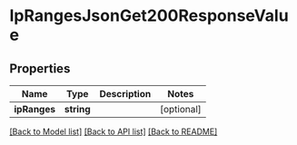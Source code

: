 # IpRangesJsonGet200ResponseValue

## Properties
Name | Type | Description | Notes
------------ | ------------- | ------------- | -------------
**ipRanges** | **string** |  | [optional] 

[[Back to Model list]](../README.md#documentation-for-models) [[Back to API list]](../README.md#documentation-for-api-endpoints) [[Back to README]](../README.md)


